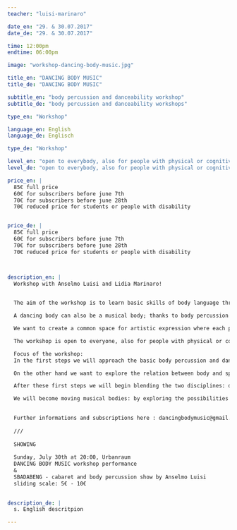 ```yaml
---
teacher: "luisi-marinaro"

date_en: "29. & 30.07.2017"
date_de: "29. & 30.07.2017"

time: 12:00pm
endtime: 06:00pm

image: "workshop-dancing-body-music.jpg"

title_en: "DANCING BODY MUSIC"
title_de: "DANCING BODY MUSIC"

subtitle_en: "body percussion and danceability workshop"
subtitle_de: "body percussion and danceability workshops"

type_en: "Workshop"

language_en: English
language_de: Englisch

type_de: "Workshop"

level_en: "open to everybody, also for people with physical or cognitive disability. Musicians, dancers, curious people: everyone is welcome!"
level_de: "open to everybody, also for people with physical or cognitive disability. Musicians, dancers, curious people: everyone is welcome!"

price_en: |
  85€ full price  
  60€ for subscribers before june 7th  
  70€ for subscribers before june 28th  
  70€ reduced price for students or people with disability


price_de: |
  85€ full price  
  60€ for subscribers before june 7th  
  70€ for subscribers before june 28th  
  70€ reduced price for students or people with disability



description_en: |  
  Workshop with Anselmo Luisi and Lidia Marinaro!  
  

  The aim of the workshop is to learn basic skills of body language through dance and rhythm.  

  A dancing body can also be a musical body; thanks to body percussion technique and dance improvisation (DanceAbility) in this workshop we will explore and push individual limits beyond the possibilities we normally think our body would have.

  We want to create a common space for artistic expression where each person's diversity is emphasised: limit is the essential starting point of creative action.

  The workshop is open to everyone, also for people with physical or cognitive disability. Dancers and musicians, or people who are just interested in exploring body language: everyone is welcome!  

  Focus of the workshop:  
  In the first steps we will approach the basic body percussion and dance skills separately. On one hand we will explore the wide range of sounds a body can create: we will then learn some simple grooves through coordination exercises and we will perform simple improvisations, both collective and individual.  

  On the other hand we want to explore the relation between body and space while dancing: we want to awaken intuitive thought and discover the pleasure of moving our body at our own pace. How do I relate to different forms and bodies? How can I open up my imagination if I change my point of view? These are some of the questions which will move our workshop.

  After these first steps we will begin blending the two disciplines: dance and music become one same thing, movement generates sound, sound generates movement.

  We will become moving musical bodies: by exploring the possibilities of this new way of living the surrounding space we will be able to create a final collective performance.

  
  Further informations and subscriptions here : dancingbodymusic@gmail.com  
  
  ///  
  
  SHOWING  
  
  Sunday, July 30th at 20:00, Urbanraum  
  DANCING BODY MUSIC workshop performance  
  &  
  SBADABENG - cabaret and body percussion show by Anselmo Luisi  
  sliding scale: 5€ - 10€

  
description_de: |
  s. English descritpion

---
```

